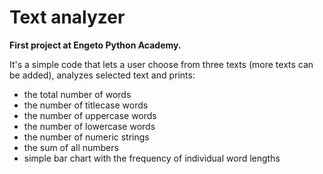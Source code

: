# Text analyzer
<b>First project at Engeto Python Academy.</b>

It's a simple code that lets a user choose from three texts (more texts can 
be added), analyzes selected text and prints:
 - the total number of words
 - the number of titlecase words
 - the number of uppercase words
 - the number of lowercase words
 - the number of numeric strings
 - the sum of all numbers
 - simple bar chart with the frequency of individual word lengths
